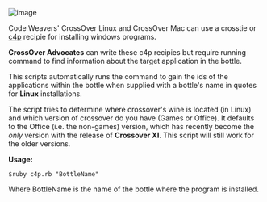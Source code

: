 ![image](http://www.codeweavers.com/images/ranks/swag_sticker_K_256.png)

Code Weavers' CrossOver Linux and CrossOver Mac can use a crosstie or [c4p](http://www.codeweavers.com/support/wiki/c4p_user) recipie for installing windows programs. 

**CrossOver Advocates** can write these c4p recipies but require running command to find information about the target application in the bottle. 

This scripts automatically runs the command to gain the ids of the applications within the bottle when supplied with a bottle's name in quotes for **Linux** installations.

The script tries to determine where crossover's wine is located (in Linux) and which version of crossover do you have (Games or Office). It defaults to the Office (i.e. the non-games) version, which has recently become the *only* version with the release of **Crossover XI**. This script will still work for the older versions.


**Usage:**

    $ruby c4p.rb "BottleName"

Where BottleName is the name of the bottle where the program is installed.